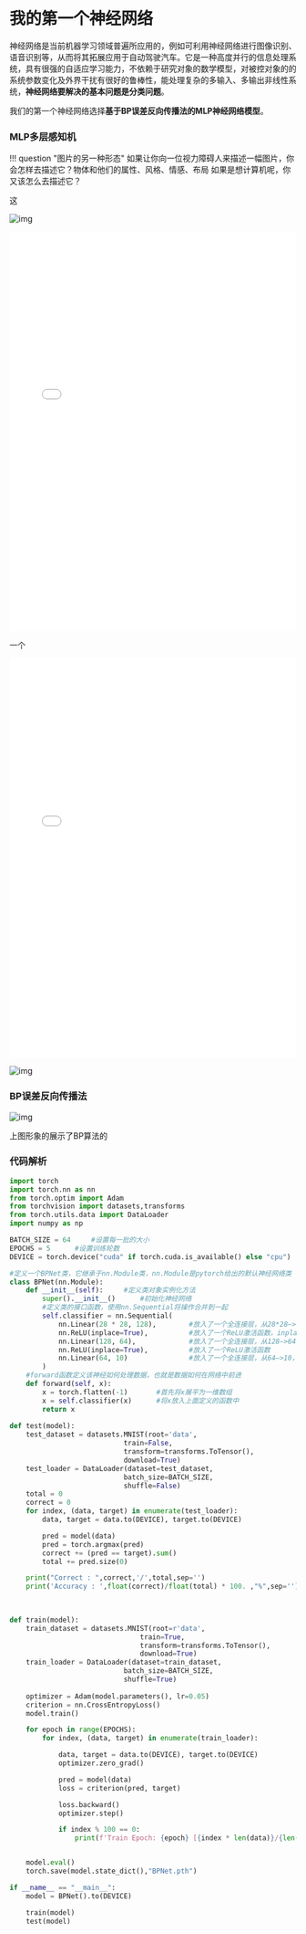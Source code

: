 # 我的第一个神经网络

神经网络是当前机器学习领域普遍所应用的，例如可利用神经网络进行图像识别、语音识别等，从而将其拓展应用于自动驾驶汽车。它是一种高度并行的信息处理系统，具有很强的自适应学习能力，不依赖于研究对象的数学模型，对被控对象的的系统参数变化及外界干扰有很好的鲁棒性，能处理复杂的多输入、多输出非线性系统，**神经网络要解决的基本问题是分类问题**。

我们的第一个神经网络选择**基于BP误差反向传播法的MLP神经网络模型**。

### MLP多层感知机

!!! question "图片的另一种形态"
    如果让你向一位视力障碍人来描述一幅图片，你会怎样去描述它？物体和他们的属性、风格、情感、布局
    如果是想计算机呢，你又该怎么去描述它？

这





![img](C:\Users\17845\Desktop\Hello-CTF\docs\HC_AI\assets\pixel-values.png)







<iframe src=".\assets\pixels-to-neurons.mp4" width="100%" height="700" frameborder="no" scrolling="no" allowfullscreen="allowfullscreen"> </iframe> 

一个

<iframe src=".\assets\network-propagation.mp4" width="100%" height="700" frameborder="no" scrolling="no" allowfullscreen="allowfullscreen"> </iframe> 







![img](C:\Users\17845\Desktop\Hello-CTF\docs\HC_AI\assets\v2-5a81c06789ad5e9323f93c6540263327_r.jpg)









### BP误差反向传播法



![img](C:\Users\17845\Desktop\Hello-CTF\docs\HC_AI\assets\v2-b84fee51daf26d27bd90420311d410a2_r-1701958087743-6.jpg)

上图形象的展示了BP算法的















### 代码解析

```python
import torch
import torch.nn as nn
from torch.optim import Adam
from torchvision import datasets,transforms
from torch.utils.data import DataLoader
import numpy as np

BATCH_SIZE = 64		#设置每一批的大小
EPOCHS = 5		#设置训练轮数
DEVICE = torch.device("cuda" if torch.cuda.is_available() else "cpu")		#确定是否有可用的CUDA设备

#定义一个BPNet类，它继承于nn.Module类，nn.Module是pytorch给出的默认神经网络类
class BPNet(nn.Module):		
    def __init__(self):		#定义类对象实例化方法
        super().__init__()		#初始化神经网络
        #定义类的接口函数，使用nn.Sequential将操作合并到一起
        self.classifier = nn.Sequential(
            nn.Linear(28 * 28, 128),		#放入了一个全连接层，从28*28—>128，28*28是图像大小
            nn.ReLU(inplace=True),			#放入了一个ReLU激活函数，inplace=True节省显存
            nn.Linear(128, 64),				#放入了一个全连接层，从128—>64，128是上层大小
            nn.ReLU(inplace=True),			#放入了一个ReLU激活函数
            nn.Linear(64, 10)				#放入了一个全连接层，从64—>10，64是上层大小
        )
    #forward函数定义该神经如何处理数据，也就是数据如何在网络中前进
    def forward(self, x):
        x = torch.flatten(-1)		#首先将x展平为一维数组
        x = self.classifier(x)		#将x放入上面定义的函数中
        return x
    
def test(model):
    test_dataset = datasets.MNIST(root='data', 
                            train=False, 
                            transform=transforms.ToTensor(),
                            download=True)
    test_loader = DataLoader(dataset=test_dataset, 
                            batch_size=BATCH_SIZE, 
                            shuffle=False)
    total = 0
    correct = 0
    for index, (data, target) in enumerate(test_loader):
        data, target = data.to(DEVICE), target.to(DEVICE)

        pred = model(data)
        pred = torch.argmax(pred)
        correct += (pred == target).sum()
        total += pred.size(0)

    print("Correct : ",correct,'/',total,sep='')
    print('Accuracy : ',float(correct)/float(total) * 100. ,"%",sep='')
            
    

def train(model):
    train_dataset = datasets.MNIST(root=r'data', 
                                train=True, 
                                transform=transforms.ToTensor(),
                                download=True)
    train_loader = DataLoader(dataset=train_dataset, 
                            batch_size=BATCH_SIZE,
                            shuffle=True)
    
    optimizer = Adam(model.parameters(), lr=0.05)
    criterion = nn.CrossEntropyLoss()  
    model.train()

    for epoch in range(EPOCHS):
        for index, (data, target) in enumerate(train_loader):

            data, target = data.to(DEVICE), target.to(DEVICE)
            optimizer.zero_grad()

            pred = model(data)
            loss = criterion(pred, target)

            loss.backward()
            optimizer.step()

            if index % 100 == 0:
                print(f'Train Epoch: {epoch} [{index * len(data)}/{len(train_loader.dataset)} ({(100. * index / len(train_loader)):.0f}%)]\tLoss: {loss.data[0]:.6f}')


    model.eval()
    torch.save(model.state_dict(),"BPNet.pth")

if __name__ == "__main__":
    model = BPNet().to(DEVICE)

    train(model)
    test(model)


```



